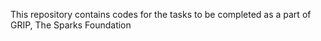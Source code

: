 This repository contains codes for the tasks to be completed as a part of GRIP, The Sparks Foundation

